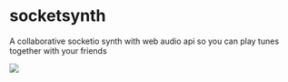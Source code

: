 socketsynth
===========

A collaborative socketio synth with web audio api so you can play tunes together with your friends 

<img src="http://cache.desktopnexus.com/thumbnails/1375070-bigthumbnail.jpg" />
